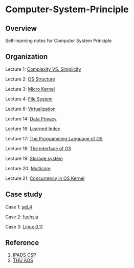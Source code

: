 # Computer-System-Principle

## Overview

Self-learning notes for Computer System Principle

## Organization

Lecture 1: [Complexity VS. Simplicity](lec1/lec1.md)

Lecture 2: [OS Structure](lec2/lec2.md)

Lecture 3: [Micro Kernel](lec3/lec3.md)

Lecture 4: [File System](lec4/lec4.md)

Lecture 6: [Virtualization](lec6/lec6.md)

Lecture 14: [Data Privacy](lec14/lec14.md)

Lecture 16: [Learned Index](lec16/lec16.md)

Lecture 17:  [The Programming Language of OS](lec17/lec17.md)

Lecture 18: [The interface of OS](lec18/lec18.md)

Lecture 19: [Storage system](lec19/lec19.md)

Lecture 20: [Multicore](lec20/lec20.md)

Lecture 21: [Concurrency in OS Kernel](lec21/lec21.md)

## Case study

Case 1: [seL4](sel4/sel4.md)

Case 2: [fuchsia](fuchsia/fuchsia.md)

Case 3: [Linux 0.11](linux0.11/linux0.11.md)

## Reference

1. [IPADS CSP](https://ipads.se.sjtu.edu.cn/courses/csp/)
2. [THU AOS](https://github.com/chyyuu/aos_course_info/blob/master/readinglist.md#os-architecture)
